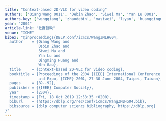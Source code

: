 ```yaml
---
title: "Context-based 2D-VLC for video coding"
authors: ['Qiang Wang 0011', 'Debin Zhao', 'Siwei Ma', 'Yan Lu 0001', 'Qingming Huang', 'Wen Gao 0001']
authors-key: ['wangqiang', 'zhaodebin', 'masiwei', 'luyan', 'huangqingming', 'gaowen']
year: "2004"
article-link: "数据暂缺"
venue: "ICME"
bibex: "@inproceedings{DBLP:conf/icmcs/WangZMLHG04,
  author    = {Qiang Wang and
               Debin Zhao and
               Siwei Ma and
               Yan Lu and
               Qingming Huang and
               Wen Gao},
  title     = {Context-based 2D-VLC for video coding},
  booktitle = {Proceedings of the 2004 {IEEE} International Conference on Multimedia
               and Expo, {ICME} 2004, 27-30 June 2004, Taipei, Taiwan},
  pages     = {89--92},
  publisher = {{IEEE} Computer Society},
  year      = {2004},
  timestamp = {Fri, 18 Oct 2019 12:58:35 +0200},
  biburl    = {https://dblp.org/rec/conf/icmcs/WangZMLHG04.bib},
  bibsource = {dblp computer science bibliography, https://dblp.org}
}"
---
```

